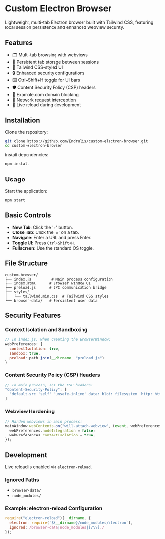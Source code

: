 # Custom Electron Browser

Lightweight, multi-tab Electron browser built with Tailwind CSS, featuring local session persistence and enhanced webview security.

## Features

- 🗂️ Multi-tab browsing with webviews
- 💾 Persistent tab storage between sessions
- 🎨 Tailwind CSS-styled UI
- 🔒 Enhanced security configurations
- ⌨️ Ctrl+Shift+H toggle for UI bars
- 🛡️ Content Security Policy (CSP) headers
- 🚫 Example.com domain blocking
- 📶 Network request interception
- 🔄 Live reload during development

## Installation

Clone the repository:

```sh
git clone https://github.com/Endrulis/custom-electron-browser.git
cd custom-electron-browser
```

Install dependencies:

```sh
npm install
```

## Usage

Start the application:

```sh
npm start
```

## Basic Controls

- **New Tab**: Click the '+' button.
- **Close Tab**: Click the '×' on a tab.
- **Navigate**: Enter a URL and press Enter.
- **Toggle UI**: Press `Ctrl+Shift+H`.
- **Fullscreen**: Use the standard OS toggle.

## File Structure

```
custom-browser/
├── index.js         # Main process configuration
├── index.html      # Browser window UI
├── preload.js      # IPC communication bridge
├── styles/
│   └── tailwind.min.css  # Tailwind CSS styles
└── browser-data/   # Persistent user data
```

## Security Features

### Context Isolation and Sandboxing

```javascript
// In index.js, when creating the BrowserWindow:
webPreferences: {
  contextIsolation: true,
  sandbox: true,
  preload: path.join(__dirname, "preload.js")
}
```

### Content Security Policy (CSP) Headers

```javascript
// In main process, set the CSP headers:
"Content-Security-Policy": [
  "default-src 'self' 'unsafe-inline' data: blob: filesystem: http: https: ws: wss;"
]
```

### Webview Hardening

```javascript
// Harden webviews in main process:
mainWindow.webContents.on("will-attach-webview", (event, webPreferences) => {
  webPreferences.nodeIntegration = false;
  webPreferences.contextIsolation = true;
});
```

## Development

Live reload is enabled via `electron-reload`.

### Ignored Paths

- `browser-data/`
- `node_modules/`

### Example: electron-reload Configuration

```javascript
require("electron-reload")(__dirname, {
  electron: require(`${__dirname}/node_modules/electron`),
  ignored: /browser-data|node_modules|[/\\]./
});
```

